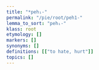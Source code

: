 ```yaml
---
title: "*peh₁-"
permalink: "/pie/root/peh1-"
lemma_to_sort: "peh₁-"
klass: root
etymology: []
markers: []
synonyms: []
definitions: [["to hate, hurt"]]
topics: []
---
```

